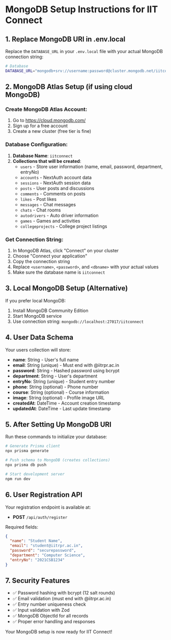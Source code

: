 # MongoDB Setup Instructions for IIT Connect

## 1. Replace MongoDB URI in .env.local

Replace the `DATABASE_URL` in your `.env.local` file with your actual MongoDB connection string:

```bash
# Database
DATABASE_URL="mongodb+srv://username:password@cluster.mongodb.net/iitconnect?retryWrites=true&w=majority"
```

## 2. MongoDB Atlas Setup (if using cloud MongoDB)

### Create MongoDB Atlas Account:

1. Go to https://cloud.mongodb.com/
2. Sign up for a free account
3. Create a new cluster (free tier is fine)

### Database Configuration:

1. **Database Name**: `iitconnect`
2. **Collections that will be created**:
   - `users` - Store user information (name, email, password, department, entryNo)
   - `accounts` - NextAuth account data
   - `sessions` - NextAuth session data
   - `posts` - User posts and discussions
   - `comments` - Comments on posts
   - `likes` - Post likes
   - `messages` - Chat messages
   - `chats` - Chat rooms
   - `autodrivers` - Auto driver information
   - `games` - Games and activities
   - `collegeprojects` - College project listings

### Get Connection String:

1. In MongoDB Atlas, click "Connect" on your cluster
2. Choose "Connect your application"
3. Copy the connection string
4. Replace `<username>`, `<password>`, and `<dbname>` with your actual values
5. Make sure the database name is `iitconnect`

## 3. Local MongoDB Setup (Alternative)

If you prefer local MongoDB:

1. Install MongoDB Community Edition
2. Start MongoDB service
3. Use connection string: `mongodb://localhost:27017/iitconnect`

## 4. User Data Schema

Your users collection will store:

- **name**: String - User's full name
- **email**: String (unique) - Must end with @iitrpr.ac.in
- **password**: String - Hashed password using bcrypt
- **department**: String - User's department
- **entryNo**: String (unique) - Student entry number
- **phone**: String (optional) - Phone number
- **course**: String (optional) - Course information
- **image**: String (optional) - Profile image URL
- **createdAt**: DateTime - Account creation timestamp
- **updatedAt**: DateTime - Last update timestamp

## 5. After Setting Up MongoDB URI

Run these commands to initialize your database:

```bash
# Generate Prisma client
npx prisma generate

# Push schema to MongoDB (creates collections)
npx prisma db push

# Start development server
npm run dev
```

## 6. User Registration API

Your registration endpoint is available at:

- **POST** `/api/auth/register`

Required fields:

```json
{
  "name": "Student Name",
  "email": "student@iitrpr.ac.in",
  "password": "securepassword",
  "department": "Computer Science",
  "entryNo": "2021CSB1234"
}
```

## 7. Security Features

- ✅ Password hashing with bcrypt (12 salt rounds)
- ✅ Email validation (must end with @iitrpr.ac.in)
- ✅ Entry number uniqueness check
- ✅ Input validation with Zod
- ✅ MongoDB ObjectId for all records
- ✅ Proper error handling and responses

Your MongoDB setup is now ready for IIT Connect!
